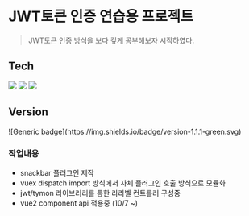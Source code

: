 <h1>JWT토큰 인증 연습용 프로젝트</h1>
<blockquote>JWT토큰 인증 방식을 보다 깊게 공부해보자 시작하였다.</blockquote>

<h2>Tech</h2>
<img src="https://img.shields.io/badge/Laravels-FF2D20?style=for-the-badge&logo=Laravel&logoColor=white" >
<img src="https://img.shields.io/badge/Vue.js-4FC08D?style=for-the-badge&logo=Vue.js&logoColor=white" >
<img src="https://img.shields.io/badge/Vuetify-1867C0?style=for-the-badge&logo=Vuetify&logoColor=white" >

<h2>Version</h2>
![Generic badge](https://img.shields.io/badge/version-1.1.1-green.svg)


<h3>작업내용</h3>
<ul>
    <li> snackbar 플러그인 제작</li>
    <li> vuex dispatch import 방식에서 자체 플러그인 호출 방식으로 모듈화</li>
    <li> jwt/tymon 라이브러리를 통한 라라벨 컨트롤러 구성중</li>
    <li> vue2 component api 적용중 (10/7 ~)</li>        
</ul>




